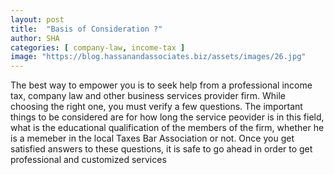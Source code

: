 ```yaml
---
layout: post
title:  "Basis of Consideration ?"
author: SHA
categories: [ company-law, income-tax ]
image: "https://blog.hassanandassociates.biz/assets/images/26.jpg"
---
```

The best way to empower you is to seek help from a professional income tax, company law and other business services provider firm. While choosing the right one, you must verify a few questions. The important things to be considered are for how long the service peovider is in this field, what is the educational qualification of the members of the firm, whether he is a memeber in the local Taxes Bar Association or not. Once you get satisfied answers to these questions, it is safe to go ahead in order to get professional and customized services